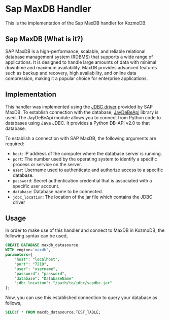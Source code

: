 # Sap MaxDB Handler

This is the implementation of the Sap MaxDB handler for KozmoDB.

## Sap MaxDB (What is it?)
SAP MaxDB is a high-performance, scalable, and reliable relational database management system (RDBMS) that supports a wide range of applications. It is designed to handle large amounts of data with minimal downtime and maximum availability. MaxDB provides advanced features such as backup and recovery, high availability, and online data compression, making it a popular choice for enterprise applications.


## Implementation
This handler was implemented using the [JDBC driver](https://dbschema.com/jdbc-drivers/SAPMaxDbJdbcDriver.zip) provided by SAP MaxDB. To establish connection with the database, [JayDeBeApi](https://pypi.org/project/JayDeBeApi/) library is used. The JayDeBeApi module allows you to connect from Python code to databases using Java JDBC. It provides a Python DB-API v2.0 to that database.

To establish a connection with SAP MaxDB, the following arguments are required:
* `host`: IP address of the computer where the database server is running.
* `port`: The number used by the operating system to identify a specific process or service on the server.
* `user`: Username used to authenticate and authorize access to a specific database.
* `password`: Secret authentication credential that is associated with a specific user account.
* `database`: Database name to be connected.
* `jdbc_location`: The location of the jar file which contains the JDBC driver

## Usage
In order to make use of this handler and connect to MaxDB in KozmoDB, the following syntax can be used,
~~~~sql
CREATE DATABASE maxdb_datasource
WITH engine='maxdb',
parameters={
    "host": "localhost",
    "port": "7210",
    "user": "username",
    "password": "password",
    "database": "DatabaseName"
    "jdbc_location": "/path/to/jdbc/sapdbc.jar"
};
~~~~

Now, you can use this established connection to query your database as follows,
~~~~sql
SELECT * FROM maxdb_datasource.TEST_TABLE;
~~~~